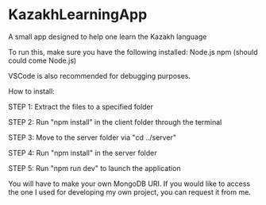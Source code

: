 # KazakhLearningApp
A small app designed to help one learn the Kazakh language

To run this, make sure you have the following installed:
Node.js
npm (should could come Node.js)

VSCode is also recommended for debugging purposes.

How to install:

STEP 1: Extract the files to a specified folder

STEP 2: Run "npm install" in the client folder through the terminal

STEP 3: Move to the server folder via "cd ../server"

STEP 4: Run "npm install" in the server folder

STEP 5: Run "npm run dev" to launch the application

You will have to make your own MongoDB URI. If you would like to access the one I used for developing my own project, you can request it from me.
